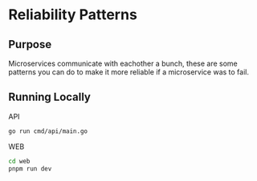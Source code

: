 # Reliability Patterns

## Purpose

Microservices communicate with eachother a bunch, these are some patterns you can do to make it more reliable if a microservice was to fail.

## Running Locally
  
API  
```sh
go run cmd/api/main.go
```
  
WEB  
```sh
cd web
pnpm run dev
```